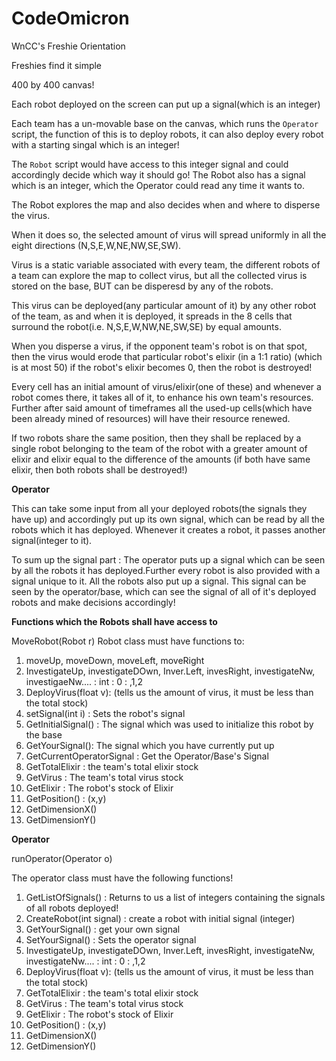 # CodeOmicron

WnCC's Freshie Orientation

Freshies find it simple

400 by 400 canvas!

Each robot deployed on the screen can put up a signal(which is an integer)

Each team has a un-movable base on the canvas, which runs the ```Operator``` script, the function of this is to deploy robots, it can also deploy every robot with a starting singal which is an integer!

The ```Robot``` script would have access to this integer signal and could accordingly decide which way it should go!
The Robot also has a signal which is an integer, which the Operator could read any time it wants to.

The Robot explores the map and also decides when and where to disperse the virus.

When it does so, the selected amount of virus will spread uniformly in all the eight directions (N,S,E,W,NE,NW,SE,SW).

Virus is a static variable associated with every team, the different robots of a team can explore the map to collect virus, but all the collected virus is stored on the base, BUT can be disperesd by any of the robots.

This virus can be deployed(any particular amount of it) by any other robot of the team, as and when it is deployed, it spreads in the 8 cells that surround the robot(i.e. N,S,E,W,NW,NE,SW,SE) by equal amounts.

When you disperse a virus, if the opponent team's robot is on that spot, then the virus would erode that particular robot's elixir (in a 1:1 ratio) (which is at most 50) if the robot's elixir becomes 0, then the robot is destroyed!

Every cell has an initial amount of virus/elixir(one of these) and whenever a robot comes there, it takes all of it, to enhance his own team's resources. Further after said amount of timeframes all the used-up cells(which have been already mined of resources) will have their resource renewed.

If two robots share the same position, then they shall be replaced by a single robot belonging to the team of the robot with a greater amount of elixir and elixir equal to the difference of the amounts (if both have same elixir, then both robots shall be destroyed!)


**Operator**

This can take some input from all your deployed robots(the signals they have up) and accordingly put up its own signal, which can be read by all the robots which it has deployed. Whenever it creates a robot, it passes another signal(integer to it).

To sum up the signal part : The operator puts up a signal which can be seen by all the robots it has deployed.Further every robot is also provided with a signal unique to it. All the robots also put up a signal. This signal can be seen by the operator/base, which can see the signal of all of it's deployed robots and make decisions accordingly!

**Functions which the Robots shall have access to**

MoveRobot(Robot r)
Robot class must have functions to:

1. moveUp, moveDown, moveLeft, moveRight
2. InvestigateUp, investigateDOwn, Inver.Left, invesRight, investigateNw, investigaeNw.... : int : 0 : ,1,2
3. DeployVirus(float v): (tells us the amount of virus, it must be less than the total stock)
4. setSignal(int i) : Sets the robot's signal
5. GetInitialSignal() : The signal which was used to initialize this robot by the base
6. GetYourSignal(): The signal which you have currently put up
7. GetCurrentOperatorSignal : Get the Operator/Base's Signal
8. GetTotalElixir : the team's total elixir stock
9. GetVirus : The team's total virus stock
10. GetElixir : The robot's stock of Elixir
11. GetPosition() : (x,y)
12. GetDimensionX()
13. GetDimensionY()

**Operator**

runOperator(Operator o)

The operator class must have the following functions!

1. GetListOfSignals() : Returns to us a list of integers containing the signals of all robots deployed!
2. CreateRobot(int signal) : create a robot with initial signal (integer)
3. GetYourSignal() : get your own signal
4. SetYourSignal() : Sets the operator signal
5. InvestigateUp, investigateDOwn, Inver.Left, invesRight, investigateNw, investigateNw.... : int : 0 : ,1,2
6. DeployVirus(float v): (tells us the amount of virus, it must be less than the total stock)
7. GetTotalElixir : the team's total elixir stock
8. GetVirus : The team's total virus stock
9. GetElixir : The robot's stock of Elixir
10. GetPosition() : (x,y)
11. GetDimensionX()
12. GetDimensionY()
